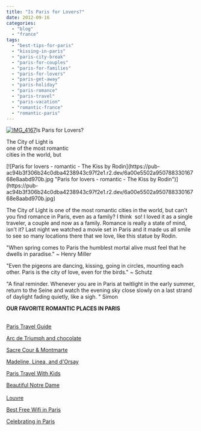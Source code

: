 ```yaml
---
title: "Is Paris for Lovers?"
date: 2012-09-16
categories: 
  - "blog"
  - "france"
tags: 
  - "best-tips-for-paris"
  - "kissing-in-paris"
  - "paris-city-break"
  - "paris-for-couples"
  - "paris-for-families"
  - "paris-for-lovers"
  - "paris-get-away"
  - "paris-holiday"
  - "paris-romance"
  - "paris-travel"
  - "paris-vacation"
  - "romantic-france"
  - "romantic-paris"
---
```


[![IMG_4167](https://pub-ac94b3f306b24c0dba4238943c97f2e1.r2.dev/6a00e5502a95078833016768e8aa41970b.jpg "IMG_4167")](https://pub-ac94b3f306b24c0dba4238943c97f2e1.r2.dev/6a00e5502a95078833016768e8aa41970b.jpg)Is Paris for Lovers?

The City of Light is  
one of the most romantic  
cities in the world, but

<!--more--> [![Paris for lovers - romantic - The Kiss by Rodin](https://pub-ac94b3f306b24c0dba4238943c97f2e1.r2.dev/6a00e5502a95078833016768e8aabd970b.jpg "Paris for lovers - romantic - The Kiss by Rodin")](https://pub-ac94b3f306b24c0dba4238943c97f2e1.r2.dev/6a00e5502a95078833016768e8aabd970b.jpg)  
  
The City of Light is one of the most romantic cities in the world, but can't you find romance in Paris, even as a family? I think  so! I loved it as a single traveler, a couple and now as a family. Romance is really a state of mind, isn't it? Last night we watched a movie set in Paris and it made us all smile to see so many locations there that we love, like this statue by Rodin.  
  
"When spring comes to Paris the humblest mortal alive must feel that he dwells in paradise." ~ Henry Miller  
  
"Even the pigeons are dancing, kissing, going in circles, mounting each other. Paris is the city of love, even for the birds." ~ Schutz  
  
"A final reminder. Whenever you are in Paris at twitlight in the early summer, return to the Seine and watch the evening sky close slowly on a last strand of daylight fading quietly, like a sigh. " Simon  
  
  
**OUR FAVORITE ROMANTIC PLACES IN PARIS**  
  
[  
Paris Travel Guide](http://soultravelers3new.local/2011/04/paris-france-travel-guide-by-mozart.html "Paris travel guide")  
  
[Arc de Triumph and chocolate](http://soultravelers3new.local/2006/09/sun-arc-de-triu.html "arc de triumph")  
  
[Sacre Cour & Montmarte](http://soultravelers3new.local/2006/10/sacre-coeur-mon.html#more "sacre coeur & montmartre")  
  
[Madeline, Linea, and d'Orsay](http://soultravelers3new.local/2006/09/madeline-linea.html "madeline, linea, D'Orsay for kids Paris")  
  
[Paris Travel With Kids](http://soultravelers3new.local/2011/08/paris-travel-with-kids.html "Paris Travel with kids")  
  
  
[Beautiful Notre Dame](http://soultravelers3new.local/2011/07/family-travel-paris-notre-dame-photo.html "Beautiful Notre Dame photo")  
[  
Louvre](http://soultravelers3new.local/2011/03/-family-travel-paris-france-louvre-photo.html "Louvre in Paris")  
  
[Best Free Wifi in Paris](http://soultravelers3new.local/2010/10/free-wifi-travel-office-paris-digital-nomad-technomad-minimalist-workshift-mobile-work-on-the-road.html "best free wifi in Paris")  
  
[Celebrating in Paris](http://soultravelers3new.local/2010/10/celebrating-in-paris-eiffel-tower-family-travel-adventures-abroad-birthdays-weddings-and-anniversari.html "Celebrating in Paris best tips")
